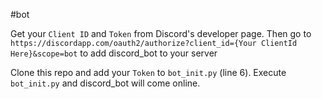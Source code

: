 #bot

Get your `Client ID` and `Token` from Discord's developer page.
Then go to `https://discordapp.com/oauth2/authorize?client_id={Your ClientId Here}&scope=bot` to add discord_bot to your server 

Clone this repo and add your `Token` to `bot_init.py` (line 6).
Execute `bot_init.py` and discord_bot will come online.
